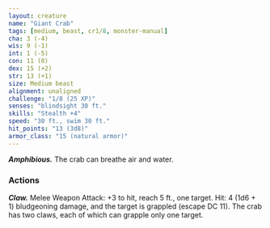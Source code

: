 ```yaml
---
layout: creature
name: "Giant Crab"
tags: [medium, beast, cr1/8, monster-manual]
cha: 3 (-4)
wis: 9 (-1)
int: 1 (-5)
con: 11 (0)
dex: 15 (+2)
str: 13 (+1)
size: Medium beast
alignment: unaligned
challenge: "1/8 (25 XP)"
senses: "blindsight 30 ft."
skills: "Stealth +4"
speed: "30 ft., swim 30 ft."
hit_points: "13 (3d8)"
armor_class: "15 (natural armor)"
---
```


***Amphibious.*** The crab can breathe air and water.

### Actions

***Claw.*** Melee Weapon Attack: +3 to hit, reach 5 ft., one target. Hit: 4 (1d6 + 1) bludgeoning damage, and the target is grappled (escape DC 11). The crab has two claws, each of which can grapple only one target.
